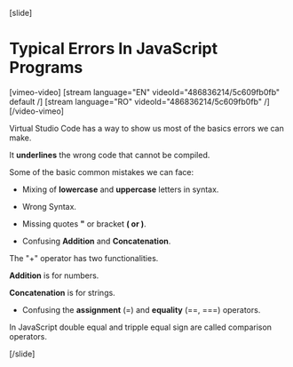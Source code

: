 [slide]
# Typical Errors In JavaScript Programs

[vimeo-video]
[stream language="EN" videoId="486836214/5c609fb0fb" default /]
[stream language="RO" videoId="486836214/5c609fb0fb"  /]
[/video-vimeo]

Virtual Studio Code has a way to show us most of the basics errors we can make.

It **underlines** the wrong code that cannot be compiled.

Some of the basic common mistakes we can face:

- Mixing of **lowercase** and **uppercase** letters in syntax.

- Wrong Syntax.

- Missing quotes **"** or bracket **( or )**.

- Confusing **Addition** and **Concatenation**.

The "+" operator has two functionalities.

**Addition** is for numbers.

**Concatenation** is for strings.

- Confusing the **assignment** (=) and **equality** (==, ===) operators.

In JavaScript double equal and tripple equal sign are called comparison operators.

[/slide]